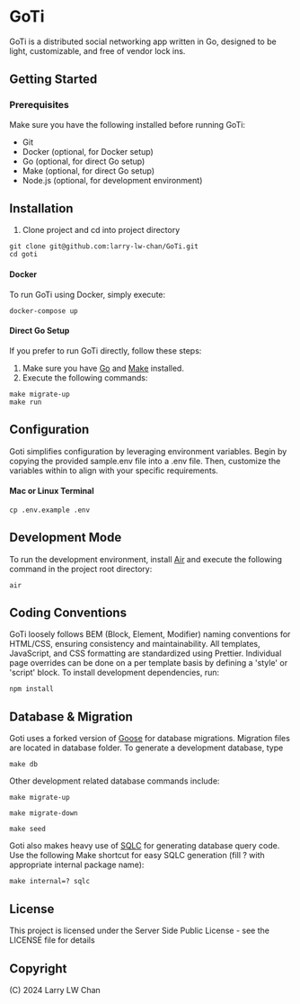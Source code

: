 # GoTi
GoTi is a distributed social networking app written in Go, designed to be light, customizable, and free of vendor lock ins.

## Getting Started

### Prerequisites
Make sure you have the following installed before running GoTi:

- Git
- Docker (optional, for Docker setup)
- Go (optional, for direct Go setup)
- Make (optional, for direct Go setup)
- Node.js (optional, for development environment)

## Installation
1. Clone project and cd into project directory
```
git clone git@github.com:larry-lw-chan/GoTi.git
cd goti
```

#### Docker
To run GoTi using Docker, simply execute:
```
docker-compose up
```

#### Direct Go Setup
If you prefer to run GoTi directly, follow these steps:

1. Make sure you have [Go](https://go.dev/) and [Make](https://www.gnu.org/software/make/manual/make.html) installed.
2. Execute the following commands:

```
make migrate-up
make run
```

## Configuration
Goti simplifies configuration by leveraging environment variables. Begin by copying the provided sample.env file into a .env file. Then, customize the variables within to align with your specific requirements.

#### Mac or Linux Terminal

```
cp .env.example .env
```

## Development Mode
To run the development environment, install [Air](https://github.com/cosmtrek/air)
and execute the following command in the project root directory:

```
air
```

## Coding Conventions
GoTi loosely follows BEM (Block, Element, Modifier) naming conventions for HTML/CSS, ensuring consistency and maintainability. All templates, JavaScript, and CSS formatting are standardized using Prettier. Individual page overrides can be done on a per template basis by defining a 'style' or 'script' block.  To install development dependencies, run:

```
npm install
```

## Database & Migration
Goti uses a forked version of [Goose](https://github.com/pressly/goose) for database migrations.  Migration files are located in database folder. To generate a development database, type

```
make db
```

Other development related database commands include:

```
make migrate-up
```

```
make migrate-down
```

```
make seed
```

Goti also makes heavy use of [SQLC](https://sqlc.dev/) for generating database query code.  Use the following Make shortcut for easy SQLC generation (fill ? with appropriate internal package name):

```
make internal=? sqlc
```

## License
This project is licensed under the Server Side Public License - see the LICENSE file for details

## Copyright
(C) 2024 Larry LW Chan

